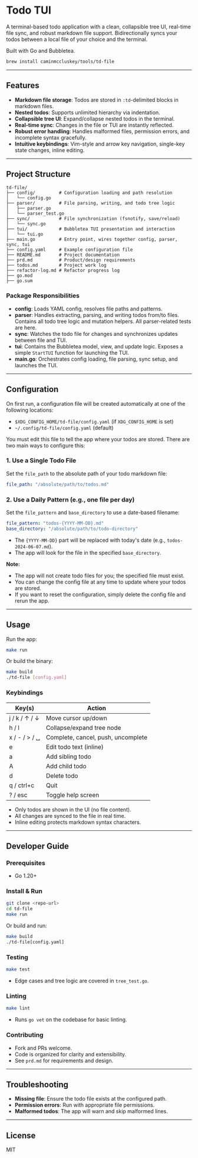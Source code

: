 # Todo TUI

A terminal-based todo application with a clean, collapsible tree UI, real-time file sync, and robust markdown file support. Bidirectionally syncs your todos between a local file of your choice and the terminal.

Built with Go and Bubbletea.

```sh
brew install caminmccluskey/tools/td-file
```

---

## Features
- **Markdown file storage**: Todos are stored in `:td`-delimited blocks in markdown files.
- **Nested todos**: Supports unlimited hierarchy via indentation.
- **Collapsible tree UI**: Expand/collapse nested todos in the terminal.
- **Real-time sync**: Changes in the file or TUI are instantly reflected.
- **Robust error handling**: Handles malformed files, permission errors, and incomplete syntax gracefully.
- **Intuitive keybindings**: Vim-style and arrow key navigation, single-key state changes, inline editing.

---

## Project Structure

```
td-file/
├── config/         # Configuration loading and path resolution
│   └── config.go
├── parser/         # File parsing, writing, and todo tree logic
│   ├── parser.go
│   └── parser_test.go
├── sync/           # File synchronization (fsnotify, save/reload)
│   └── sync.go
├── tui/            # Bubbletea TUI presentation and interaction
│   └── tui.go
├── main.go         # Entry point, wires together config, parser, sync, tui
├── config.yaml     # Example configuration file
├── README.md       # Project documentation
├── prd.md          # Product/design requirements
├── todos.md        # Project work log
├── refactor-log.md # Refactor progress log
├── go.mod
├── go.sum
```

### Package Responsibilities

- **config**:  Loads YAML config, resolves file paths and patterns.
- **parser**:  Handles extracting, parsing, and writing todos from/to files. Contains all todo tree logic and mutation helpers. All parser-related tests are here.
- **sync**:    Watches the todo file for changes and synchronizes updates between file and TUI.
- **tui**:     Contains the Bubbletea model, view, and update logic. Exposes a simple `StartTUI` function for launching the TUI.
- **main.go**: Orchestrates config loading, file parsing, sync setup, and launches the TUI.

---

## Configuration

On first run, a configuration file will be created automatically at one of the following locations:

- `$XDG_CONFIG_HOME/td-file/config.yaml` (if `XDG_CONFIG_HOME` is set)
- `~/.config/td-file/config.yaml` (default)

You must edit this file to tell the app where your todos are stored. There are two main ways to configure this:

### 1. Use a Single Todo File
Set the `file_path` to the absolute path of your todo markdown file:

```yaml
file_path: "/absolute/path/to/todos.md"
```

### 2. Use a Daily Pattern (e.g., one file per day)
Set the `file_pattern` and `base_directory` to use a date-based filename:

```yaml
file_pattern: "todos-{YYYY-MM-DD}.md"
base_directory: "/absolute/path/to/todo-directory"
```

- The `{YYYY-MM-DD}` part will be replaced with today's date (e.g., `todos-2024-06-07.md`).
- The app will look for the file in the specified `base_directory`.

**Note:**
- The app will not create todo files for you; the specified file must exist.
- You can change the config file at any time to update where your todos are stored.
- If you want to reset the configuration, simply delete the config file and rerun the app.

---

## Usage
Run the app:

```sh
make run
```

Or build the binary:

```sh
make build
./td-file [config.yaml]
```

### Keybindings
| Key(s)         | Action                                 |
| -------------- | -------------------------------------- |
| j / k / ↑ / ↓  | Move cursor up/down                    |
| h / l          | Collapse/expand tree node              |
| x / - / > / ␣  | Complete, cancel, push, uncomplete     |
| e              | Edit todo text (inline)                |
| a              | Add sibling todo                       |
| A              | Add child todo                         |
| d              | Delete todo                            |
| q / ctrl+c     | Quit                                   |
| ? / esc        | Toggle help screen                     |

- Only todos are shown in the UI (no file content).
- All changes are synced to the file in real time.
- Inline editing protects markdown syntax characters.

---

## Developer Guide

### Prerequisites
- Go 1.20+

### Install & Run
```sh
git clone <repo-url>
cd td-file
make run
```

Or build and run:

```sh
make build
./td-file[config.yaml]
```

### Testing
```sh
make test
```
- Edge cases and tree logic are covered in `tree_test.go`.

### Linting
```sh
make lint
```
- Runs `go vet` on the codebase for basic linting.

### Contributing
- Fork and PRs welcome.
- Code is organized for clarity and extensibility.
- See `prd.md` for requirements and design.

---

## Troubleshooting
- **Missing file**: Ensure the todo file exists at the configured path.
- **Permission errors**: Run with appropriate file permissions.
- **Malformed todos**: The app will warn and skip malformed lines.

---

## License
MIT 